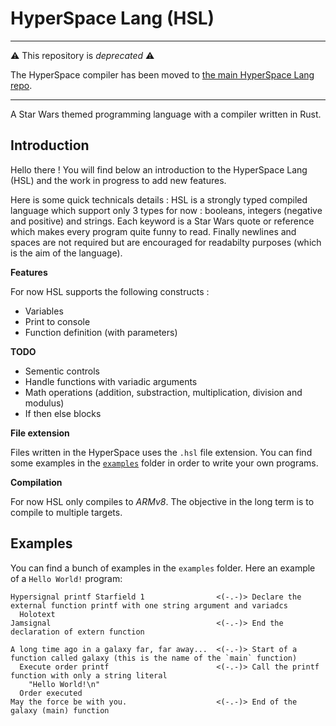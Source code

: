 # HyperSpace Lang (HSL)

-----

:warning: This repository is *deprecated* :warning:

The HyperSpace compiler has been moved to [the main HyperSpace Lang repo](https://github.com/hs-lang/hsc).

-----

A Star Wars themed programming language with a compiler written in Rust.

## Introduction

Hello there ! You will find below an introduction to the HyperSpace Lang (HSL) and the work in progress to add new features.

Here is some quick technicals details : HSL is a strongly typed compiled language which support only 3 types for now : booleans, integers (negative and positive) and strings. Each keyword is a Star Wars quote or reference which makes every program quite funny to read. Finally newlines and spaces are not required but are encouraged for readabilty purposes (which is the aim of the language).

**Features**

For now HSL supports the following constructs :

- Variables
- Print to console
- Function definition (with parameters)

**TODO**

- Sementic controls
- Handle functions with variadic arguments
- Math operations (addition, substraction, multiplication, division and modulus)
- If then else blocks

**File extension**

Files written in the HyperSpace uses the `.hsl` file extension. You can find some examples in the [`examples`](./examples/) folder in order to write your own programs.

**Compilation**

For now HSL only compiles to _ARMv8_. The objective in the long term is to compile to multiple targets.

## Examples

You can find a bunch of examples in the `examples` folder. Here an example of a `Hello World!` program:


```hsl
Hypersignal printf Starfield 1                <(-.-)> Declare the external function printf with one string argument and variadcs 
  Holotext
Jamsignal                                     <(-.-)> End the declaration of extern function

A long time ago in a galaxy far, far away...  <(-.-)> Start of a function called galaxy (this is the name of the `main` function)
  Execute order printf                        <(-.-)> Call the printf function with only a string literal
    "Hello World!\n"
  Order executed
May the force be with you.                    <(-.-)> End of the galaxy (main) function

```
